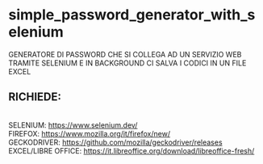 # simple_password_generator_with_selenium
GENERATORE DI PASSWORD CHE SI COLLEGA AD UN SERVIZIO WEB TRAMITE SELENIUM E IN BACKGROUND CI SALVA I CODICI IN UN FILE EXCEL

<b><h2>RICHIEDE:</h2></b><br>
SELENIUM: https://www.selenium.dev/ <br> 
FIREFOX: https://www.mozilla.org/it/firefox/new/ <br>
GECKODRIVER: https://github.com/mozilla/geckodriver/releases <br>
EXCEL/LIBRE OFFICE: https://it.libreoffice.org/download/libreoffice-fresh/ <br>

